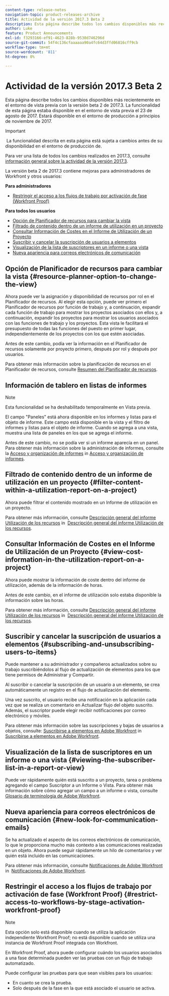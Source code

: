 ```yaml
---
content-type: release-notes
navigation-topic: product-releases-archive
title: Actividad de la versión 2017.3 Beta 2
description: Esta página describe todos los cambios disponibles más recientemente en el entorno de vista previa con la versión beta 2 de 2017.3. La funcionalidad de esta página estaba disponible en el entorno de vista previa el 23 de agosto de 2017. Estará disponible en el entorno de producción a principios de noviembre de 2017.
author: Luke
feature: Product Announcements
exl-id: f3293166-ef91-4623-828b-9530d746296d
source-git-commit: 54f4c136cfaaaaaa90a4fc64d3ffd06816cff9cb
workflow-type: tm+mt
source-wordcount: '811'
ht-degree: 0%

---
```


# Actividad de la versión 2017.3 Beta 2

Esta página describe todos los cambios disponibles más recientemente en el entorno de vista previa con la versión beta 2 de 2017.3. La funcionalidad de esta página estaba disponible en el entorno de vista previa el 23 de agosto de 2017. Estará disponible en el entorno de producción a principios de noviembre de 2017.

>[!IMPORTANT]
>
> La funcionalidad descrita en esta página está sujeta a cambios antes de su disponibilidad en el entorno de producción de.

Para ver una lista de todos los cambios realizados en 2017.3, consulte  [información general sobre la actividad de la versión 2017.3](../../../../product-announcements/product-releases/quarterly-release-archive/2017.3-release-activity/2017.3-release-activity-overview.md).

La versión beta 2 de 2017.3 contiene mejoras para administradores de Workfront y otros usuarios:

**Para administradores**

* [Restringir el acceso a los flujos de trabajo por activación de fase (Workfront Proof)](#restrict-access-to-workflows-by-stage-activation-workfront-proof)

**Para todos los usuarios**

* [Opción de Planificador de recursos para cambiar la vista](#resource-planner-option-to-change-the-view)
* [Filtrado de contenido dentro de un informe de utilización en un proyecto](#filter-content-within-a-utilization-report-on-a-project)
* [Consultar Información de Costes en el Informe de Utilización de un Proyecto](#view-cost-information-in-the-utilization-report-on-a-project)
* [Suscribir y cancelar la suscripción de usuarios a elementos](#subscribing-and-unsubscribing-users-to-items)
* [Visualización de la lista de suscriptores en un informe o una vista](#viewing-the-subscriber-list-in-a-report-or-view)
* [Nueva apariencia para correos electrónicos de comunicación](#new-look-for-communication-emails)

## Opción de Planificador de recursos para cambiar la vista {#resource-planner-option-to-change-the-view}

Ahora puede ver la asignación y disponibilidad de recursos por rol en el Planificador de recursos. Al elegir esta opción, puede ver primero el Planificador de recursos por función de trabajo y, a continuación, expandir cada función de trabajo para mostrar los proyectos asociados con ellos y, a continuación, expandir los proyectos para mostrar los usuarios asociados con las funciones de trabajo y los proyectos. Esta vista le facilitará el presupuesto de todas las funciones del puesto en primer lugar, independientemente de los proyectos con los que estén asociadas.

Antes de este cambio, podía ver la información en el Planificador de recursos solamente por proyecto primero, después por rol y después por usuarios.

Para obtener más información sobre la planificación de recursos en el Planificador de recursos, consulte [Resumen del Planificador de recursos](../../../../resource-mgmt/resource-planning/get-started-resource-planner.md).

## Información de tablero en listas de informes

>[!NOTE]
Esta funcionalidad se ha deshabilitado temporalmente en Vista previa.

El campo &quot;Paneles&quot; está ahora disponible en los informes y listas para el objeto de informe. Este campo está disponible en la vista y el filtro de informes y listas para el objeto de informe. Cuando se agrega a una vista, muestra una lista de paneles en los que se agrega el informe.

Antes de este cambio, no se podía ver si un informe aparecía en un panel. Para obtener más información sobre la administración de informes, consulte la [Acceso y organización de informes](../../../../reports-and-dashboards/reports/report-usage/access-organize-reports.md) in [Acceso y organización de informes](../../../../reports-and-dashboards/reports/report-usage/access-organize-reports.md).

## Filtrado de contenido dentro de un informe de utilización en un proyecto {#filter-content-within-a-utilization-report-on-a-project}

Ahora puede filtrar el contenido mostrado en un Informe de utilización en un proyecto.

Para obtener más información, consulte [Descripción general del informe Utilización de los recursos](../../../../reports-and-dashboards/reports/using-built-in-reports/resource-utilization-report.md) in  [Descripción general del informe Utilización de los recursos](../../../../reports-and-dashboards/reports/using-built-in-reports/resource-utilization-report.md).

## Consultar Información de Costes en el Informe de Utilización de un Proyecto {#view-cost-information-in-the-utilization-report-on-a-project}

Ahora puede mostrar la información de coste dentro del informe de utilización, además de la información de horas.

Antes de este cambio, en el informe de utilización solo estaba disponible la información sobre las horas.

Para obtener más información, consulte [Descripción general del informe Utilización de los recursos](../../../../reports-and-dashboards/reports/using-built-in-reports/resource-utilization-report.md) in  [Descripción general del informe Utilización de los recursos](../../../../reports-and-dashboards/reports/using-built-in-reports/resource-utilization-report.md).

## Suscribir y cancelar la suscripción de usuarios a elementos {#subscribing-and-unsubscribing-users-to-items}

Puede mantener a su administrador y compañeros actualizados sobre su trabajo suscribiéndolos al flujo de actualización de elementos para los que tiene permisos de Administrar y Compartir.

Al suscribir o cancelar la suscripción de un usuario a un elemento, se crea automáticamente un registro en el flujo de actualización del elemento.

Una vez suscrito, el usuario recibe una notificación en la aplicación cada vez que se realiza un comentario en Actualizar flujo del objeto suscrito. Además, el suscriptor puede elegir recibir notificaciones por correo electrónico y móviles.

Para obtener más información sobre las suscripciones y bajas de usuarios a objetos, consulte: [Suscribirse a elementos en Adobe Workfront](../../../../workfront-basics/using-notifications/subscribe-to-items-in-workfront.md) in   [Suscribirse a elementos en Adobe Workfront](../../../../workfront-basics/using-notifications/subscribe-to-items-in-workfront.md).

## Visualización de la lista de suscriptores en un informe o una vista {#viewing-the-subscriber-list-in-a-report-or-view}

Puede ver rápidamente quién está suscrito a un proyecto, tarea o problema agregando el campo Suscriptor a un Informe o Vista. Para obtener más información sobre cómo agregar un campo a un informe o vista, consulte [Glosario de terminología de Adobe Workfront](../../../../workfront-basics/navigate-workfront/workfront-navigation/workfront-terminology-glossary.md).

## Nueva apariencia para correos electrónicos de comunicación {#new-look-for-communication-emails}

Se ha actualizado el aspecto de los correos electrónicos de comunicación, lo que le proporciona mucho más contexto a las comunicaciones realizadas en un objeto. Ahora puede seguir rápidamente un hilo de comentarios y ver quién está incluido en las comunicaciones.

Para obtener más información, consulte [Notificaciones de Adobe Workfront](../../../../workfront-basics/using-notifications/wf-notifications.md) in  [Notificaciones de Adobe Workfront](../../../../workfront-basics/using-notifications/wf-notifications.md).

## Restringir el acceso a los flujos de trabajo por activación de fase (Workfront Proof) {#restrict-access-to-workflows-by-stage-activation-workfront-proof}

>[!NOTE]
Esta opción solo está disponible cuando se utiliza la aplicación independiente Workfront Proof; no está disponible cuando se utiliza una instancia de Workfront Proof integrada con Workfront.

En Workfront Proof, ahora puede configurar cuándo los usuarios asociados a una fase determinada pueden ver las pruebas con un flujo de trabajo automatizado.

Puede configurar las pruebas para que sean visibles para los usuarios:

* En cuanto se crea la prueba.
* Solo después de la fase en la que está asociado el usuario se activa. 
